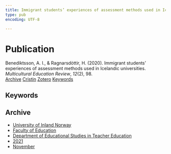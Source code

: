 ```yaml
---
title: Immigrant students’ experiences of assessment methods used in Icelandic universities
type: pub
encoding: UTF-8

---
```

<h1>Publication</h1>
<article id="csl-bib-container-JXDNA6T5" class="csl-bib-container">
  <div class="csl-bib-body"> <div class="csl-entry">Benediktsson, A. I., &#38; Ragnarsdòttir, H. (2020). Immigrant students’ experiences of assessment methods used in Icelandic universities. <i>Multicultural Education Review</i>, <i>12</i>(2), 98.</div> </div>
  <div class="csl-bib-buttons">
    <a href="#taxonomy-article-JXDNA6T5" alt="archive" class="csl-bib-button">Archive</a>
    <a href="https://app.cristin.no/results/show.jsf?id=1951073" alt="Cristin" class="csl-bib-button">Cristin</a>
    <a href="http://zotero.org/groups/5881554/items/JXDNA6T5" alt="Zotero" class="csl-bib-button">Zotero</a>
    <a href="#keywords-article-JXDNA6T5" alt="keywords" class="csl-bib-button">Keywords</a>
  </div>
  <div id="csl-bib-meta-container-JXDNA6T5"></div>
</article>
<div id="csl-bib-meta-JXDNA6T5" class="csl-bib-meta">
  <article id="keywords-article-JXDNA6T5" class="keywords-article">
    <h1>Keywords</h1>
    
  </article>
  <article id="taxonomy-article-JXDNA6T5" class="taxonomy-article">
    <h1>Archive</h1>
    <ul>
      <li><a href="{{< params subfolder >}}en/archive/?key=3DCRN523">University of Inland Norway</a></li>
      <li><a href="{{< params subfolder >}}en/archive/?key=WYNZA47F">Faculty of Education</a></li>
      <li><a href="{{< params subfolder >}}en/archive/?key=BKPR6TE7">Department of Educational Studies in Teacher Education</a></li>
      <li><a href="{{< params subfolder >}}en/archive/?key=F8UKZ6L4">2021</a></li>
      <li><a href="{{< params subfolder >}}en/archive/?key=YMEYZCB3">November</a></li>
    </ul>
  </article>
</div>
